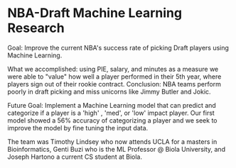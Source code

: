 # NBA-Draft Machine Learning Research
Goal: Improve the current NBA's success rate of picking Draft players using Machine Learning.

What we accomplished:
using PIE, salary, and minutes as a measure we were able to "value" how well a player performed in their 5th year, where players sign out of their rookie contract. Conclusion: NBA teams perform poorly in draft picking and miss unicorns like Jimmy Butler and Jokic.

Future Goal: Implement a Machine Learning model that can predict and categorize if a player is a 'high' , 'med', or 'low' impact player. Our first model showed a 56% accuracy of categorizing a player and we seek to improve the model by fine tuning the input data.

The team was Timothy Lindsey who now attends UCLA for a masters in Bioinformatics, Genti Buzi who is the ML Professor @ Biola University, and Joseph Hartono a current CS student at Biola.
